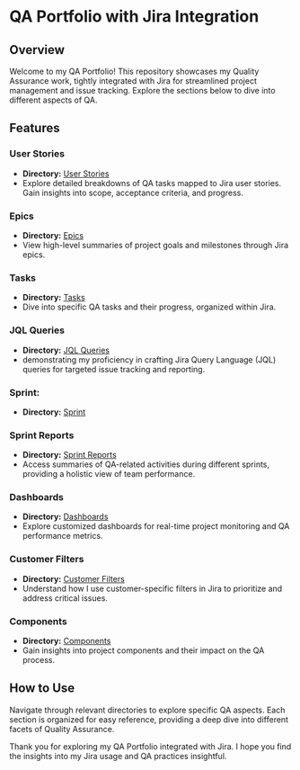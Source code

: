 # QA Portfolio with Jira Integration

## Overview

Welcome to my QA Portfolio! This repository showcases my Quality Assurance work, tightly integrated with Jira for streamlined project management and issue tracking. Explore the sections below to dive into different aspects of QA.

## Features

### User Stories
- **Directory:** [User Stories](https://github.com/gsepdev/Jira_QAPortfolio/blob/main/userstory_qaportfolio.png)
- Explore detailed breakdowns of QA tasks mapped to Jira user stories. Gain insights into scope, acceptance criteria, and progress.

### Epics
- **Directory:** [Epics](https://github.com/gsepdev/Jira_QAPortfolio/blob/main/epic_jira.png)
- View high-level summaries of project goals and milestones through Jira epics.

### Tasks
- **Directory:** [Tasks](/tasks)
- Dive into specific QA tasks and their progress, organized within Jira.

### JQL Queries
- **Directory:** [JQL Queries](https://github.com/gsepdev/Jira_QAPortfolio/blob/main/jql_jira.png)
- demonstrating my proficiency in crafting Jira Query Language (JQL) queries for targeted issue tracking and reporting.
### Sprint:
- **Directory:** [Sprint](https://github.com/gsepdev/Jira_QAPortfolio/blob/main/jira_sprint.png)

### Sprint Reports
- **Directory:** [Sprint Reports](/sprint_reports)
- Access summaries of QA-related activities during different sprints, providing a holistic view of team performance.

### Dashboards
- **Directory:** [Dashboards](/dashboards)
- Explore customized dashboards for real-time project monitoring and QA performance metrics.

### Customer Filters
- **Directory:** [Customer Filters](/customer_filters)
- Understand how I use customer-specific filters in Jira to prioritize and address critical issues.

### Components
- **Directory:** [Components](/components)
- Gain insights into project components and their impact on the QA process.

## How to Use

Navigate through relevant directories to explore specific QA aspects. Each section is organized for easy reference, providing a deep dive into different facets of Quality Assurance.


Thank you for exploring my QA Portfolio integrated with Jira. I hope you find the insights into my Jira usage and QA practices insightful.
